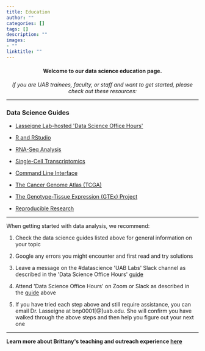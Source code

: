 ```yaml
---
title: Education
author: ""
categories: []
tags: []
description: ""
images:
- ""
linktitle: ""
---
```


#### <p style="text-align:center;">Welcome to our data science education page.</p>

_<p style="text-align:center;">If you are UAB trainees, faculty, or staff and want to get started, please check out these resources:</p>_

---
### Data Science Guides
<ul>
<li><p><a href="https://docs.google.com/document/d/174JsfrSy2XVpeCmQtDJKOXHMqT3XzyEHrN5qXWFPiJs/edit?usp=sharing" target="_blank">Lasseigne Lab-hosted 'Data Science Office Hours'</a><p></li>
<li><p><a href="/education_resources/rmasterguide.html" target="_blank">R and RStudio</a></p></li>
<li><p><a href="/education/education_resources/rnaseqguide.html" target="_blank">RNA-Seq Analysis</a></p></li>
<li><p><a href="/education_resources/singlecellguide.html" target="_blank">Single-Cell Transcriptomics</a></p></li>
<li><p><a href="/education_resources/commandlineguide.html" target="_blank">Command Line Interface</a></p></li>
<li><p><a href="/education_resources/tcgaguide.html" target="_blank">The Cancer Genome Atlas (TCGA)</a></p></li>
<li><p><a href="/education_resources/gtexguide.html" target="_blank">The Genotype-Tissue Expression (GTEx) Project</a></p></li>
<li><p><a href="/education_resources/reproducibilityguide.html" target="_blank">Reproducible Research</a></p></li>
</ul>

---

When getting started with data analysis, we recommend:
<ol>
<li><p>Check the data science guides listed above for general information on your topic</p></li>
<li><p>Google any errors you might encounter and first read and try solutions</p></li>
<li><p>Leave a message on the #datascience 'UAB Labs' Slack channel as described in the 'Data Science Office Hours' <a href="https://docs.google.com/document/d/174JsfrSy2XVpeCmQtDJKOXHMqT3XzyEHrN5qXWFPiJs/edit?usp=sharing" target="_blank">guide</a></p></li>
<li><p>Attend 'Data Science Office Hours' on Zoom or Slack as described in the <a href="https://docs.google.com/document/d/174JsfrSy2XVpeCmQtDJKOXHMqT3XzyEHrN5qXWFPiJs/edit?usp=sharing" target="_blank">guide</a> above</p></li>
<li><p>If you have tried each step above and still require assistance, you can email Dr. Lasseigne at bnp0001[@]uab.edu. She will confirm you have walked through the above steps and then help you figure out your next one</p></li>
</ol>

---

**Learn more about Brittany's teaching and outreach experience <a href="/brittany-education/index.html">here</a>**
